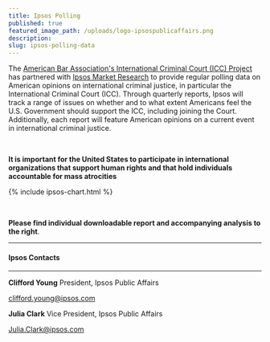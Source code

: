 ```yaml
---
title: Ipsos Polling
published: true
featured_image_path: /uploads/logo-ipsospublicaffairs.png
description:
slug: ipsos-polling-data
---
```


The [American Bar Association's International Criminal Court (ICC) Project](http://www.aba-icc.org) has partnered with [Ipsos Market Research](http://www.ipsos-na.com/) to provide regular polling data on American opinions on international criminal justice, in particular the International Criminal Court (ICC). Through quarterly reports, Ipsos will track a range of issues on whether and to what extent Americans feel the U.S. Government should support the ICC, including joining the Court. Additionally, each report will feature American opinions on a current event in international criminal justice.

&nbsp;

**It is important for the United States to participate in international organizations that support human rights and that hold individuals accountable for mass atrocities**

{% include ipsos-chart.html %}

&nbsp;

**Please find individual downloadable report and accompanying analysis to the right**.

---

#### Ipsos Contacts

---

**Clifford Young** President, Ipsos Public Affairs

[clifford.young@ipsos.com](mailto:clifford.young@ipsos.com)

**Julia Clark** Vice President, Ipsos Public Affairs

[Julia.Clark@ipsos.com](mailto:Julia.Clark@ipsos.com)